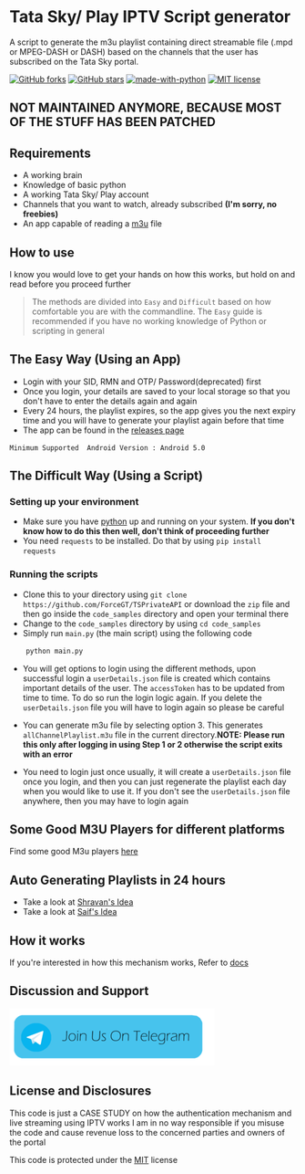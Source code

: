 # Tata Sky/ Play IPTV Script generator

A script to generate the m3u playlist containing direct streamable file (.mpd or MPEG-DASH or DASH) 
based on the channels that the user has subscribed on the Tata Sky portal.

[![GitHub forks](https://img.shields.io/github/forks/ForceGT/Tata-Sky-IPTV?logo=forks&style=plastic)](https://github.com/ForceGT/Tata-Sky-IPTV/network) [![GitHub stars](https://img.shields.io/github/stars/ForceGT/Tata-Sky-IPTV)](https://github.com/ForceGT/Tata-Sky-IPTV/stargazers) [![made-with-python](https://img.shields.io/badge/Made%20with-Python-1f425f.svg)](https://www.python.org/)  [![MIT license](https://img.shields.io/badge/License-MIT-blue.svg)](https://lbesson.mit-license.org/)


## NOT MAINTAINED ANYMORE, BECAUSE MOST OF THE STUFF HAS BEEN PATCHED

## Requirements

+ A working brain
+ Knowledge of basic python
+ A working Tata Sky/ Play account
+ Channels that you want to watch, already subscribed **(I'm sorry, no freebies)**
+ An app capable of reading a [m3u](https://docs.fileformat.com/audio/m3u/) file

## How to use
I know you would love to get your hands on how this works, but hold on and read before you proceed further
 > The methods are divided into `Easy` and `Difficult` based on how comfortable you are with the commandline. The `Easy` guide is recommended if you have no working knowledge of Python or scripting in general
## The Easy Way (Using an App)

- Login with your SID, RMN and OTP/ Password(deprecated) first
- Once you login, your details are saved to your local storage so that you don't have to enter the details again and again
- Every 24 hours, the playlist expires, so the app gives you the next expiry time and you will have to generate your playlist again before that time
- The app can be found in the [releases page](https://github.com/ForceGT/Tata-Sky-IPTV/releases)
```
Minimum Supported  Android Version : Android 5.0
```

## The Difficult Way (Using a Script)
### Setting up your environment

+ Make sure you have [python](https://www.python.org/downloads/) up and running on your system. **If you don't know how to do this then well, don't think of proceeding further**
+ You need `requests` to be installed. Do that by using ``pip install requests``

### Running the scripts
+ Clone this to your directory using ```git clone https://github.com/ForceGT/TSPrivateAPI``` or download the `zip` file and then go inside the `code_samples` directory and open your terminal there
+ Change to the ```code_samples``` directory by using  ```cd code_samples```
+ Simply run ```main.py``` (the main script) using the following code
```python
    python main.py
```
+ You will get options to login using the different methods, upon successful login a ```userDetails.json``` file is created which contains important details of the user. The ```accessToken``` has to be updated from time to time. To do so run the login logic again. If you delete the ```userDetails.json``` file you will have to login again so please be careful 

+ You can generate m3u file by selecting option 3. This generates ```allChannelPlaylist.m3u``` file in the current directory.**NOTE: Please run this only after logging in using Step 1 or 2 otherwise the script exits with an error**

+ You need to login just once usually, it will create a `userDetails.json` file once you login, and then you can just regenerate the playlist each day when you would like to use it. If you don't see the `userDetails.json` file anywhere, then you may have to login again


## Some Good M3U Players for different platforms
Find some good M3u players [here](docs/m3uplayers.md)

## Auto Generating Playlists in 24 hours
- Take a look at [Shravan's Idea](https://github.com/Shra1V32/TataSky-Playlist-AutoUpdater)
- Take a look at [Saif's Idea](https://github.com/saifshaikh1805/tata-sky-m3u)

## How it works

If you're interested in how this mechanism works, Refer to [docs](docs/working.md)



## Discussion and Support 
[![homepage][1]][2]

[1]:  images/telegram.png
[2]:  https://T.me/tskyiptv

## License and Disclosures

This code is just a CASE STUDY on how the authentication mechanism and live streaming using IPTV works
I am in no way responsible if you misuse the code and cause revenue loss to the concerned parties and owners of the portal

This code is protected under the [MIT](https://opensource.org/licenses/MIT) license
